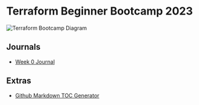 # Terraform Beginner Bootcamp 2023

![Terraform Bootcamp Diagram](https://github.com/networkcoder-daniel/terraform-beginner-bootcamp-2023/assets/12187128/6c18361c-70d3-42ef-9103-40c572bc1f50)

## Journals
- [Week 0 Journal](journal/week0.md)

## Extras
- [Github Markdown TOC Generator](https://ecotrust-canada.github.io/markdown-toc/)
